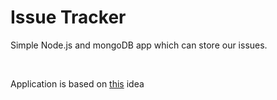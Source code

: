 <h1>Issue Tracker</h1>

<p>Simple Node.js and mongoDB app which can store our issues.</p>
<br>
<p>Application is based on <a href="https://www.freecodecamp.org/learn/quality-assurance/quality-assurance-projects/issue-tracker">this</a> idea</p>
